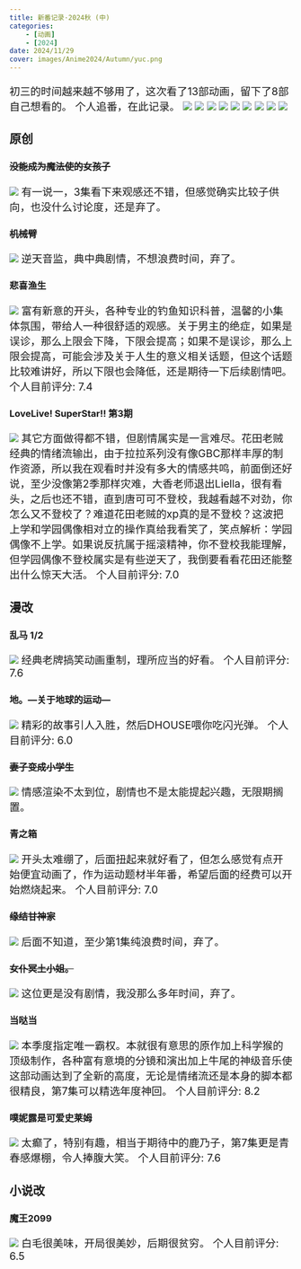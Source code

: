 ```yaml
---
title: 新番记录·2024秋 (中)
categories:
    - [动画]
    - [2024]
date: 2024/11/29
cover: images/Anime2024/Autumn/yuc.png
---
```

初三的时间越来越不够用了，这次看了13部动画，留下了8部自己想看的。
个人追番，在此记录。
![](/images/Anime2024/Autumn/List01.png)
![](/images/Anime2024/Autumn/List02.png)
![](/images/Anime2024/Autumn/List03.png)
![](/images/Anime2024/Autumn/List04.png)
![](/images/Anime2024/Autumn/List05.png)
![](/images/Anime2024/Autumn/List06.png)
![](/images/Anime2024/Autumn/List07.png)
![](/images/Anime2024/Autumn/List08.png)
![](/images/Anime2024/Autumn/List09.png)
## 原创
### ~~没能成为魔法使的女孩子~~
![](/images/Anime2024/Autumn/Bgm01.png)
有一说一，3集看下来观感还不错，但感觉确实比较子供向，也没什么讨论度，还是弃了。
### ~~机械臂~~
![](/images/Anime2024/Autumn/Bgm02.png)
逆天音监，典中典剧情，不想浪费时间，弃了。
### 悲喜渔生
![](/images/Anime2024/Autumn/Bgm03.png)
富有新意的开头，各种专业的钓鱼知识科普，温馨的小集体氛围，带给人一种很舒适的观感。关于男主的绝症，如果是误诊，那么上限会下降，下限会提高；如果不是误诊，那么上限会提高，可能会涉及关于人生的意义相关话题，但这个话题比较难讲好，所以下限也会降低，还是期待一下后续剧情吧。
个人目前评分: 7.4
### LoveLive! SuperStar!! 第3期
![](/images/Anime2024/Autumn/Bgm04.png)
其它方面做得都不错，但剧情属实是一言难尽。花田老贼经典的情绪流输出，由于拉拉系列没有像GBC那样丰厚的制作资源，所以我在观看时并没有多大的情感共鸣，前面倒还好说，至少没像第2季那样灾难，大香老师退出Liella，很有看头，之后也还不错，直到唐可可不登校，我越看越不对劲，你怎么又不登校了？难道花田老贼的xp真的是不登校？这波把上学和学园偶像相对立的操作真给我看笑了，笑点解析：学园偶像不上学。如果说反抗属于摇滚精神，你不登校我能理解，但学园偶像不登校属实是有些逆天了，我倒要看看花田还能整出什么惊天大活。
个人目前评分: 7.0
## 漫改
### 乱马 1/2
![](/images/Anime2024/Autumn/Bgm05.png)
经典老牌搞笑动画重制，理所应当的好看。
个人目前评分: 7.6
### 地。―关于地球的运动―
![](/images/Anime2024/Autumn/Bgm06.png)
精彩的故事引人入胜，然后DHOUSE喂你吃闪光弹。
个人目前评分: 6.0
### ~~妻子变成小学生~~
![](/images/Anime2024/Autumn/Bgm07.png)
情感渲染不太到位，剧情也不是太能提起兴趣，无限期搁置。
### 青之箱
![](/images/Anime2024/Autumn/Bgm08.png)
开头太难绷了，后面扭起来就好看了，但怎么感觉有点开始便宜动画了，作为运动题材半年番，希望后面的经费可以开始燃烧起来。
个人目前评分: 7.0
### ~~缘结甘神家~~
![](/images/Anime2024/Autumn/Bgm09.png)
后面不知道，至少第1集纯浪费时间，弃了。
### ~~女仆冥土小姐。~~
![](/images/Anime2024/Autumn/Bgm10.png)
这位更是没有剧情，我没那么多年时间，弃了。
### 当哒当
![](/images/Anime2024/Autumn/Bgm11.png)
本季度指定唯一霸权。本就很有意思的原作加上科学猴的顶级制作，各种富有意境的分镜和演出加上牛尾的神级音乐使这部动画达到了全新的高度，无论是情绪流还是本身的脚本都很精良，第7集可以精选年度神回。
个人目前评分: 8.2
### 噗妮露是可爱史莱姆
![](/images/Anime2024/Autumn/Bgm12.png)
太癫了，特别有趣，相当于期待中的鹿乃子，第7集更是青春感爆棚，令人捧腹大笑。
个人目前评分: 7.6
## 小说改
### 魔王2099
![](/images/Anime2024/Autumn/Bgm13.png)
白毛很美味，开局很美妙，后期很贫穷。
个人目前评分: 6.5
<style>
    p {font-size: 14pt;}
    li:not(.article-tag-list-item, .aos-init, .aos-animate) {font-size: 14pt;}
    center {font-size: 16pt;}
</style>